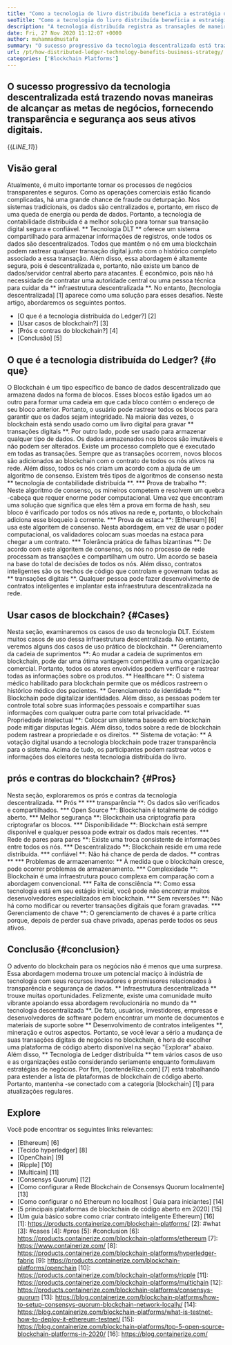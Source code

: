 ```yaml
---
title: "Como a tecnologia do livro distribuída beneficia a estratégia de negócios" 
seoTitle: "Como a tecnologia do livro distribuída beneficia a estratégia de negócios" 
description: "A tecnologia distribuída registra as transações de maneira rastreável. Este artigo fala sobre o impacto da tecnologia descentralizada nos negócios." 
date: Fri, 27 Nov 2020 11:12:07 +0000
author: muhammadmustafa
summary: "O sucesso progressivo da tecnologia descentralizada está trazendo novas maneiras de alcançar as metas de negócios, fornecendo transparência & amp; Segurança para seus ativos digitais." 
url: /pt/how-distributed-ledger-technology-benefits-business-strategy/
categories: ['Blockchain Platforms']
---
```


## O sucesso progressivo da tecnologia descentralizada está trazendo novas maneiras de alcançar as metas de negócios, fornecendo transparência e segurança aos seus ativos digitais.
{{_LINE_11_}}

## Visão geral
Atualmente, é muito importante tornar os processos de negócios transparentes e seguros. Como as operações comerciais estão ficando complicadas, há uma grande chance de fraude ou deturpação. Nos sistemas tradicionais, os dados são centralizados e, portanto, em risco de uma queda de energia ou perda de dados. Portanto, a tecnologia de contabilidade distribuída é a melhor solução para tornar sua transação digital segura e confiável. ** Tecnologia DLT ** oferece um sistema compartilhado para armazenar informações de registros, onde todos os dados são descentralizados. Todos que mantêm o nó em uma blockchain podem rastrear qualquer transação digital junto com o histórico completo associado a essa transação. Além disso, essa abordagem é altamente segura, pois é descentralizada e, portanto, não existe um banco de dados/servidor central aberto para atacantes. É econômico, pois não há necessidade de contratar uma autoridade central ou uma pessoa técnica para cuidar da ** infraestrutura descentralizada **. No entanto, [tecnologia descentralizada] [1] aparece como uma solução para esses desafios.
Neste artigo, abordaremos os seguintes pontos.
  * [O que é a tecnologia distribuída do Ledger?] [2]
  * [Usar casos de blockchain?] [3]
  * [Prós e contras do blockchain?] [4]
  * [Conclusão] [5]

## O que é a tecnologia distribuída do Ledger? {#o que}
O Blockchain é um tipo específico de banco de dados descentralizado que armazena dados na forma de blocos. Esses blocos estão ligados um ao outro para formar uma cadeia em que cada bloco contém o endereço de seu bloco anterior. Portanto, o usuário pode rastrear todos os blocos para garantir que os dados sejam integridade. Na maioria das vezes, o blockchain está sendo usado como um livro digital para gravar ** transações digitais **. Por outro lado, pode ser usado para armazenar qualquer tipo de dados. Os dados armazenados nos blocos são imutáveis ​​e não podem ser alterados.
Existe um processo completo que é executado em todas as transações. Sempre que as transações ocorrem, novos blocos são adicionados ao blockchain com o contrato de todos os nós ativos na rede. Além disso, todos os nós criam um acordo com a ajuda de um algoritmo de consenso. Existem três tipos de algoritmos de consenso nesta ** tecnologia de contabilidade distribuída **.
  *** Prova de trabalho **: Neste algoritmo de consenso, os mineiros competem e resolvem um quebra -cabeça que requer enorme poder computacional. Uma vez que encontram uma solução que significa que eles têm a prova em forma de hash, seu bloco é varificado por todos os nós ativos na rede e, portanto, o blockchain adiciona esse bloqueio à corrente.
  *** Prova de estaca **: [Ethereum] [6] usa este algoritem de consenso. Nesta abordagem, em vez de usar o poder computacional, os validadores colocam suas moedas na estaca para chegar a um contrato.
  *** Tolerância prática de falhas bizantinas **: De acordo com este algoritem de consenso, os nós no processo de rede processam as transações e compartilham um outro. Um acordo se baseia na base do total de decisões de todos os nós.
Além disso, contratos inteligentes são os trechos de código que controlam e governam todas as ** transações digitais **. Qualquer pessoa pode fazer desenvolvimento de contratos inteligentes e implantar esta infraestrutura descentralizada na rede.

## Usar casos de blockchain? {#Cases}
Nesta seção, examinaremos os casos de uso da tecnologia DLT. Existem muitos casos de uso dessa infraestrutura descentralizada. No entanto, veremos alguns dos casos de uso prático de blockchain.
** Gerenciamento da cadeia de suprimentos **: Ao mudar a cadeia de suprimentos em blockchain, pode dar uma ótima vantagem competitiva a uma organização comercial. Portanto, todos os atores envolvidos podem verificar e rastrear todas as informações sobre os produtos.
** Healthcare **: O sistema médico habilitado para blockchain permite que os médicos rastreem o histórico médico dos pacientes.
** Gerenciamento de identidade **: Blockchain pode digitalizar identidades. Além disso, as pessoas podem ter controle total sobre suas informações pessoais e compartilhar suas informações com qualquer outra parte com total privacidade.
** Propriedade intelectual **: Colocar um sistema baseado em blockchain pode mitigar disputas legais. Além disso, todos sobre a rede de blockchain podem rastrear a propriedade e os direitos.
** Sistema de votação: ** A votação digital usando a tecnologia blockchain pode trazer transparência para o sistema. Acima de tudo, os participantes podem rastrear votos e informações dos eleitores nesta tecnologia distribuída do livro.

## prós e contras do blockchain? {#Pros}
Nesta seção, exploraremos os prós e contras da tecnologia descentralizada.
** Prós **
  *** transparência **: Os dados são verificados e compartilhados.
  *** Open Source **: Blockchain é totalmente de código aberto.
  *** Melhor segurança **: Blockchain usa criptografia para criptografar os blocos.
  *** Disponibilidade **: Blockchain está sempre disponível e qualquer pessoa pode extrair os dados mais recentes.
  *** Rede de pares para pares **: Existe uma troca consistente de informações entre todos os nós.
  *** Descentralizado **: Blockchain reside em uma rede distribuída.
  *** confiável **: Não há chance de perda de dados.
** contras **
  *** Problemas de armazenamento: ** À medida que o blockchain cresce, pode ocorrer problemas de armazenamento.
  *** Complexidade **: Blockchain é uma infraestrutura pouco complexa em comparação com a abordagem convencional.
  *** Falta de consciência **: Como essa tecnologia está em seu estágio inicial, você pode não encontrar muitos desenvolvedores especializados em blockchain.
  *** Sem reversões **: Não há como modificar ou reverter transações digitais que foram gravadas.
  *** Gerenciamento de chave **: O gerenciamento de chaves é a parte crítica porque, depois de perder sua chave privada, apenas perde todos os seus ativos.

## Conclusão {#conclusion}
O advento do blockchain para os negócios não é menos que uma surpresa. Essa abordagem moderna trouxe um potencial maciço à indústria de tecnologia com seus recursos inovadores e promissores relacionados à transparência e segurança de dados. ** Infraestrutura descentralizada ** trouxe muitas oportunidades. Felizmente, existe uma comunidade muito vibrante apoiando essa abordagem revolucionária no mundo da ** tecnologia descentralizada **. De fato, usuários, investidores, empresas e desenvolvedores de software podem encontrar um monte de documentos e materiais de suporte sobre ** Desenvolvimento de contratos inteligentes **, mineração e outros aspectos. Portanto, se você levar a sério a mudança de suas transações digitais de negócios no blockchain, é hora de escolher uma plataforma de código aberto disponível na seção "Explorar" abaixo.
Além disso, ** Tecnologia de Ledger distribuída ** tem vários casos de uso e as organizações estão considerando seriamente enquanto formulavam estratégias de negócios. Por fim, [contendeRize.com] [7] está trabalhando para estender a lista de plataformas de blockchain de código aberto. Portanto, mantenha -se conectado com a categoria [blockchain] [1] para atualizações regulares.

## Explore
Você pode encontrar os seguintes links relevantes:
  * [Ethereum] [6]
  * [Tecido hyperledger] [8]
  * [OpenChain] [9]
  * [Ripple] [10]
  * [Multicain] [11]
  * [Consensys Quorum] [12]
  * [Como configurar a Rede Blockchain de Consensys Quorum localmente] [13]
  * [Como configurar o nó Ethereum no localhost | Guia para iniciantes] [14]
  * [5 principais plataformas de blockchain de código aberto em 2020] [15]
  * [Um guia básico sobre como criar contrato inteligente Ethereum] [16]
[1]: https://products.containerize.com/blockchain-platforms/
[2]: #what
[3]: #cases
[4]: #pros
[5]: #conclusion
[6]: https://products.containerize.com/blockchain-platforms/ethereum
[7]: https://www.containerize.com/
[8]: https://products.containerize.com/blockchain-platforms/hyperledger-fabric
[9]: https://products.containerize.com/blockchain-platforms/openchain
[10]: https://products.containerize.com/blockchain-platforms/ripple
[11]: https://products.containerize.com/blockchain-platforms/multichain
[12]: https://products.containerize.com/blockchain-platforms/consensys-quorum
[13]: https://blog.containerize.com/blockchain-platforms/how-to-setup-consensys-quorum-blockchain-network-locally/
[14]: https://blog.containerize.com/blockchain-platforms/what-is-testnet-how-to-deploy-it-ethereum-testnet/
[15]: https://blog.containerize.com/blockchain-platforms/top-5-open-source-blockchain-platforms-in-2020/
[16]: https://blog.containerize.com/
